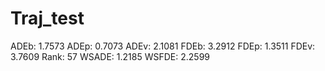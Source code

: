 # Traj_test

ADEb: 1.7573
ADEp: 0.7073
ADEv: 2.1081
FDEb: 3.2912
FDEp: 1.3511
FDEv: 3.7609
Rank: 57
WSADE: 1.2185
WSFDE: 2.2599